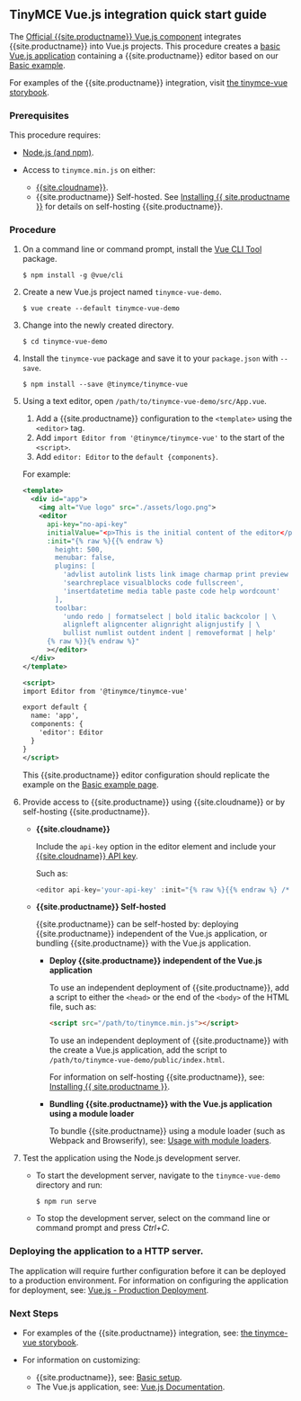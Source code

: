 ## TinyMCE Vue.js integration quick start guide

The [Official {{site.productname}} Vue.js component](https://github.com/tinymce/tinymce-vue) integrates {{site.productname}} into Vue.js projects.
This procedure creates a [basic Vue.js application](https://cli.vuejs.org/guide/creating-a-project.html#vue-create) containing a {{site.productname}} editor based on our [Basic example]({{site.baseurl}}/demo/basic-example/).

For examples of the {{site.productname}} integration, visit [the tinymce-vue storybook](https://tinymce.github.io/tinymce-vue/).

### Prerequisites

This procedure requires:
* [Node.js (and npm)](https://nodejs.org/).
* Access to `tinymce.min.js` on either:

    * [{{site.cloudname}}]({{site.baseurl}}/cloud-deployment-guide/editor-and-features/).
    * {{site.productname}} Self-hosted. See [Installing {{ site.productname }}]({{site.baseurl}}/general-configuration-guide/advanced-install/) for details on self-hosting {{site.productname}}.

### Procedure

1. On a command line or command prompt, install the [Vue CLI Tool](https://cli.vuejs.org/#getting-started) package.

    ```
    $ npm install -g @vue/cli
    ```
2. Create a new Vue.js project named `tinymce-vue-demo`.

    ```
    $ vue create --default tinymce-vue-demo
    ```
3. Change into the newly created directory.

    ```
    $ cd tinymce-vue-demo
    ```
4. Install the `tinymce-vue` package and save it to your `package.json` with `--save`.

    ```
    $ npm install --save @tinymce/tinymce-vue
    ```
5. Using a text editor, open `/path/to/tinymce-vue-demo/src/App.vue`.

    1. Add a {{site.productname}} configuration to the `<template>` using the `<editor>` tag.
    2. Add `import Editor from '@tinymce/tinymce-vue'` to the start of the `<script>`.
    3. Add `editor: Editor` to the `default {components}`.

    For example:

    ```xml
    <template>
      <div id="app">
        <img alt="Vue logo" src="./assets/logo.png">
        <editor
          api-key="no-api-key"
          initialValue="<p>This is the initial content of the editor</p>"
          :init="{% raw %}{{% endraw %}
            height: 500,
            menubar: false,
            plugins: [
              'advlist autolink lists link image charmap print preview anchor',
              'searchreplace visualblocks code fullscreen',
              'insertdatetime media table paste code help wordcount'
            ],
            toolbar:
              'undo redo | formatselect | bold italic backcolor | \
              alignleft aligncenter alignright alignjustify | \
              bullist numlist outdent indent | removeformat | help'
          {% raw %}}{% endraw %}"
          ></editor>
      </div>
    </template>

    <script>
    import Editor from '@tinymce/tinymce-vue'

    export default {
      name: 'app',
      components: {
        'editor': Editor
      }
    }
    </script>
    ```
    This {{site.productname}} editor configuration should replicate the example on the [Basic example page]({{site.baseurl}}/demo/basic-example/).
6. Provide access to {{site.productname}} using {{site.cloudname}} or by self-hosting {{site.productname}}.

    * **{{site.cloudname}}**

        Include the `api-key` option in the editor element and include your [{{site.cloudname}} API key]({{site.shared_baseurl}}/signup/).

        Such as:

        ```js
        <editor api-key='your-api-key' :init="{% raw %}{{% endraw %} /* your other settings */ {% raw %}}{% endraw %}" />
        ```

    * **{{site.productname}} Self-hosted**

      {{site.productname}} can be self-hosted by: deploying {{site.productname}} independent of the Vue.js application, or bundling {{site.productname}} with the Vue.js application.

      * **Deploy {{site.productname}} independent of the Vue.js application**

        To use an independent deployment of {{site.productname}}, add a script to either the `<head>` or the end of the `<body>` of the HTML file, such as:
        ```html
        <script src="/path/to/tinymce.min.js"></script>
        ```

        To use an independent deployment of {{site.productname}} with the create a Vue.js application, add the script to `/path/to/tinymce-vue-demo/public/index.html`.

        For information on self-hosting {{site.productname}}, see: [Installing {{ site.productname }}]({{site.baseurl}}/general-configuration-guide/advanced-install/).

      * **Bundling {{site.productname}} with the Vue.js application using a module loader**

          To bundle {{site.productname}} using a module loader (such as Webpack and Browserify), see: [Usage with module loaders]({{site.baseurl}}/advanced/usage-with-module-loaders/).

7. Test the application using the Node.js development server.
    * To start the development server, navigate to the `tinymce-vue-demo` directory and run:

        ```
        $ npm run serve
        ```

    * To stop the development server, select on the command line or command prompt and press _Ctrl+C_.

### Deploying the application to a HTTP server.
The application will require further configuration before it can be deployed to a production environment. For information on configuring the application for deployment, see: [Vue.js - Production Deployment](https://vuejs.org/v2/guide/deployment.html).

### Next Steps

* For examples of the {{site.productname}} integration, see: [the tinymce-vue storybook](https://tinymce.github.io/tinymce-vue/).
* For information on customizing:

    * {{site.productname}}, see: [Basic setup]({{site.baseurl}}/general-configuration-guide/basic-setup/).
    * The Vue.js application, see: [Vue.js Documentation](https://vuejs.org/v2/guide/).
